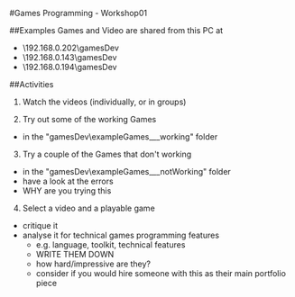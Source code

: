 #Games Programming - Workshop01

##Examples Games and Video are shared from this PC at

- \\192.168.0.202\gamesDev
- \\192.168.0.143\gamesDev
- \\192.168.0.194\gamesDev

##Activities

1) Watch the videos (individually, or in groups)

2) Try out some of the working Games
  - in the "gamesDev\exampleGames\___working" folder

3) Try a couple of the Games that don't working
  - in the "gamesDev\exampleGames\___notWorking" folder
  - have a look at the errors
  - WHY are you trying this

4) Select a video and a playable game
  - critique it
  - analyse it for technical games programming features
    - e.g. language, toolkit, technical features
	- WRITE THEM DOWN
	- how hard/impressive are they?
	- consider if you would hire someone with this as their main portfolio piece
